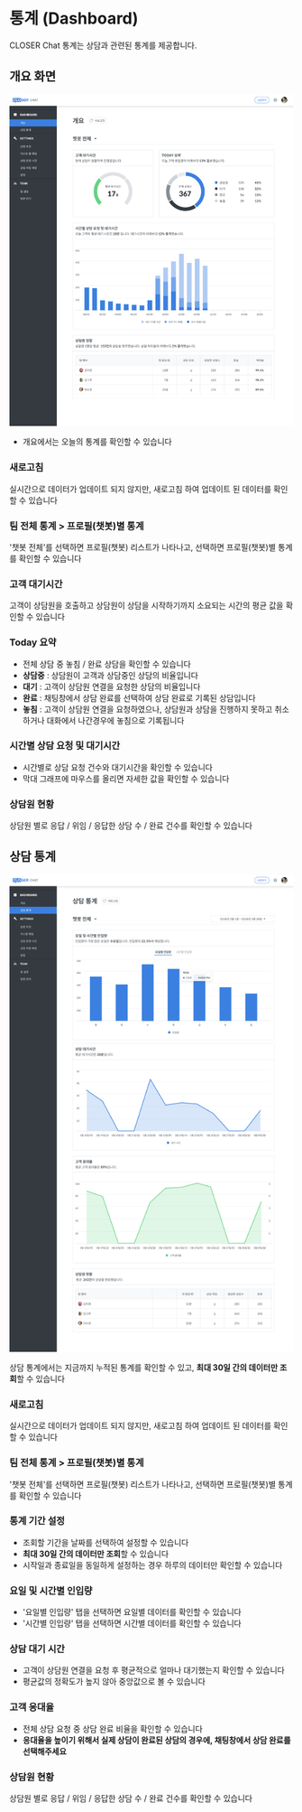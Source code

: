 # 통계 \(Dashboard\)

CLOSER Chat 통계는 상담과 관련된 통계를 제공합니다.

## 개요 화면

![DASHBOARD &amp;gt; &#xAC1C;&#xC694; &#xD654;&#xBA74; &#xC608;&#xC2DC;](../.gitbook/assets/openbeta_chat_setting_dashboard_.png)

* 개요에서는 오늘의 통계를 확인할 수 있습니다

### 새로고침

실시간으로 데이터가 업데이트 되지 않지만, 새로고침 하여 업데이트 된 데이터를 확인할 수 있습니다

### 팀 전체 통계 &gt; 프로필\(챗봇\)별 통계

'챗봇 전체'를 선택하면 프로필\(챗봇\) 리스트가 나타나고, 선택하면 프로필\(챗봇\)별 통계를 확인할 수 있습니다

### 고객 대기시간

고객이 상담원을 호출하고 상담원이 상담을 시작하기까지 소요되는 시간의 평균 값을 확인할 수 있습니다

### Today 요약

* 전체 상담 중 놓침 / 완료 상담을 확인할 수 있습니다
* **상담중** : 상담원이 고객과 상담중인 상담의 비율입니다
* **대기** : 고객이 상담원 연결을 요청한 상담의 비율입니다
* **완료** : 채팅창에서 상담 완료를 선택하여 상담 완료로 기록된 상담입니다
* **놓침** : 고객이 상담원 연결을 요청하였으나, 상담원과 상담을 진행하지 못하고 취소하거나 대화에서 나간경우에 놓침으로 기록됩니다

### 시간별 상담 요청 및 대기시간

* 시간별로 상담 요청 건수와 대기시간을 확인할 수 있습니다
* 막대 그래프에 마우스를 올리면 자세한 값을 확인할 수 있습니다

### 상담원 현황

상담원 별로 응답 / 위임 / 응답한 상담 수 / 완료 건수를 확인할 수 있습니다

## 상담 통계

![DASHBOARD &amp;gt; &#xC0C1;&#xB2F4; &#xD1B5;&#xACC4; &#xD654;&#xBA74; &#xC608;&#xC2DC;](../.gitbook/assets/openbeta_chat_setting_dashboard_%20%281%29.png)

상담 통계에서는 지금까지 누적된 통계를 확인할 수 있고, **최대 30일 간의 데이터만 조회**할 수 있습니다

### 새로고침

실시간으로 데이터가 업데이트 되지 않지만, 새로고침 하여 업데이트 된 데이터를 확인할 수 있습니다

### 팀 전체 통계 &gt; 프로필\(챗봇\)별 통계

'챗봇 전체'를 선택하면 프로필\(챗봇\) 리스트가 나타나고, 선택하면 프로필\(챗봇\)별 통계를 확인할 수 있습니다

### 통계 기간 설정

* 조회할 기간을 날짜를 선택하여 설정할 수 있습니다
* **최대 30일 간의 데이터만 조회**할 수 있습니다
* 시작일과 종료일을 동일하게 설정하는 경우 하루의 데이터만 확인할 수 있습니다

### 요일 및 시간별 인입량

* '요일별 인입량' 탭을 선택하면 요일별 데이터를 확인할 수 있습니다
* '시간별 인입량' 탭을 선택하면 시간별 데이터를 확인할 수 있습니다

### 상담 대기 시간

* 고객이 상담원 연결을 요청 후 평균적으로 얼마나 대기했는지 확인할 수 있습니다
* 평균값의 정확도가 높지 않아 중앙값으로 볼 수 있습니다

### 고객 응대율

* 전체 상담 요청 중 상담 완료 비율을 확인할 수 있습니다
* **응대율을 높이기 위해서 실제 상담이 완료된 상담의 경우에, 채팅창에서 상담 완료를 선택해주세요**

### 상담원 현황

상담원 별로 응답 / 위임 / 응답한 상담 수 / 완료 건수를 확인할 수 있습니다




